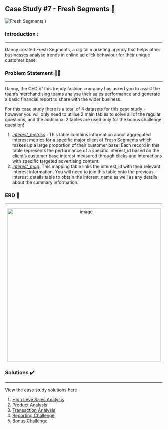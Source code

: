 ## Case Study #7 - Fresh Segments 🍊

![Fresh Segments](https://github.com/user-attachments/assets/0b9f6484-c5a5-406c-8750-6e71c4fee60a)
)

### **Introduction** :
<hr>

Danny created Fresh Segments, a digital marketing agency that helps other businesses analyse trends in online ad click behaviour for their unique customer base.

### **Problem Statement** 👕👖
<hr>

Danny, the CEO of this trendy fashion company has asked you to assist the team’s merchandising teams analyse their sales performance and generate a basic financial report to share with the wider business.

For this case study there is a total of 4 datasets for this case study - however you will only need to utilise 2 main tables to solve all of the regular questions, and the additional 2 tables are used only for the bonus challenge question!

1. *[interest_metrics](https://github.com/Minautee/8-Week-SQL-Practice/blob/eeb6a9db16106b85793c3d51a4f88db69a3fedfa/Balanced%20Tree%20/Schema.sql)* : This table contains information about aggregated interest metrics for a specific major client of Fresh Segments which makes up a large proportion of their customer base.
Each record in this table represents the performance of a specific interest_id based on the client’s customer base interest measured through clicks and interactions with specific targeted advertising content.
2. *[interest_map](https://github.com/Minautee/8-Week-SQL-Practice/blob/eeb6a9db16106b85793c3d51a4f88db69a3fedfa/Balanced%20Tree%20/Schema.sql)*: This mapping table links the interest_id with their relevant interest information. You will need to join this table onto the previous interest_details table to obtain the interest_name as well as any details about the summary information.

### **ERD** 🔀
<hr> 
<p align="center">
<img width="491" alt="image" src="https://github.com/user-attachments/assets/47f2ad70-2ef1-4605-9fcd-983661d01187">

### **Solutions** ✔️
<hr>

View the case study solutions here

1. [High Leve Sales Analysis](https://github.com/Minautee/8-Week-SQL-Practice/blob/eeb6a9db16106b85793c3d51a4f88db69a3fedfa/Balanced%20Tree%20/High%20Level%20Sales%20Analysis.md)
2. [Product Analysis](https://github.com/Minautee/8-Week-SQL-Practice/blob/eeb6a9db16106b85793c3d51a4f88db69a3fedfa/Balanced%20Tree%20/Product%20Analysis.md)
3. [Transaction Analysis](https://github.com/Minautee/8-Week-SQL-Practice/blob/eeb6a9db16106b85793c3d51a4f88db69a3fedfa/Balanced%20Tree%20/Transaction%20Analysis.md)
4. [Reporting Challenge](https://github.com/Minautee/8-Week-SQL-Practice/blob/eeb6a9db16106b85793c3d51a4f88db69a3fedfa/Balanced%20Tree%20/Reporting%20Challenge.md)
5. [Bonus Challenge](https://github.com/Minautee/8-Week-SQL-Practice/blob/eeb6a9db16106b85793c3d51a4f88db69a3fedfa/Balanced%20Tree%20/Bonus%20Challenge.md)
